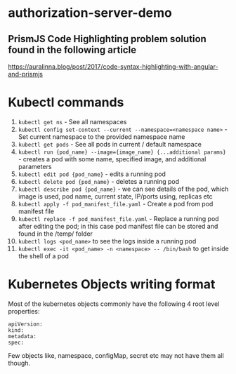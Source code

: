 # authorization-server-demo

## PrismJS Code Highlighting problem solution found in the following article
https://auralinna.blog/post/2017/code-syntax-highlighting-with-angular-and-prismjs

# Kubectl commands
1. `kubectl get ns` - See all namespaces
2. `kubectl config set-context --current --namespace=<namespace name>` - Set current namespace to the provided namespace name
3. `kubectl get pods` -  See all pods in current / default namespace
4. `kubectl run {pod_name} --image={image_name} {...additional params}` - creates a pod with some name, specified image, and additional parameters
5. `kubectl edit pod {pod_name}` - edits a running pod
6. `kubectl delete pod {pod_name}` - deletes a running pod
7. `kubectl describe pod {pod_name}` -  we can see details of the pod, which image is used, pod name, current state, IP/ports using, replicas etc
8. `kubectl apply -f pod_manifest_file.yaml` - Create a pod from pod manifest file
9. `kubectl replace -f pod_manifest_file.yaml` - Replace a running pod after editing the pod; in this case pod manifest file can be stored and found in the /temp/ folder
10. `kubectl logs <pod_name>` to see the logs inside a running pod
11. `kubectl exec -it <pod_name> -n <namespace> -- /bin/bash` to get inside the shell of a pod

# Kubernetes Objects writing format
Most of the kubernetes objects commonly have the following 4 root level properties:
```
apiVersion:
kind:
metadata:
spec:
```
Few objects like, namespace, configMap, secret etc may not have them all though. 

